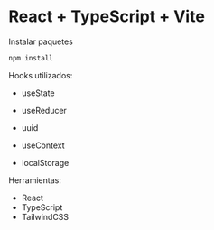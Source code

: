 # React + TypeScript + Vite

Instalar paquetes 
```bash
npm install
```

Hooks utilizados:
- useState
- useReducer
- uuid
- useContext

- localStorage

Herramientas:
- React 
- TypeScript 
- TailwindCSS

